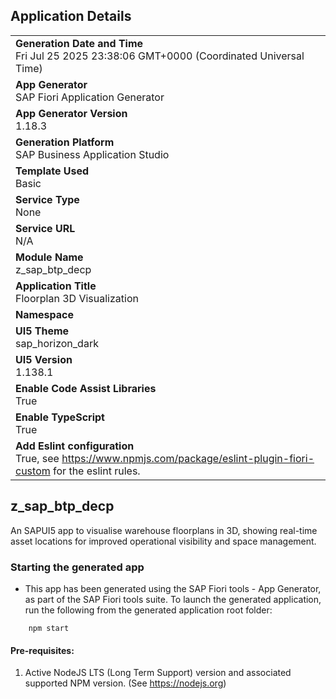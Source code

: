 ## Application Details
|               |
| ------------- |
|**Generation Date and Time**<br>Fri Jul 25 2025 23:38:06 GMT+0000 (Coordinated Universal Time)|
|**App Generator**<br>SAP Fiori Application Generator|
|**App Generator Version**<br>1.18.3|
|**Generation Platform**<br>SAP Business Application Studio|
|**Template Used**<br>Basic|
|**Service Type**<br>None|
|**Service URL**<br>N/A|
|**Module Name**<br>z_sap_btp_decp|
|**Application Title**<br>Floorplan 3D Visualization|
|**Namespace**<br>|
|**UI5 Theme**<br>sap_horizon_dark|
|**UI5 Version**<br>1.138.1|
|**Enable Code Assist Libraries**<br>True|
|**Enable TypeScript**<br>True|
|**Add Eslint configuration**<br>True, see https://www.npmjs.com/package/eslint-plugin-fiori-custom for the eslint rules.|

## z_sap_btp_decp

An SAPUI5 app to visualise warehouse floorplans in 3D, showing real-time asset locations for improved operational visibility and space management.

### Starting the generated app

-   This app has been generated using the SAP Fiori tools - App Generator, as part of the SAP Fiori tools suite.  To launch the generated application, run the following from the generated application root folder:

```
    npm start
```

#### Pre-requisites:

1. Active NodeJS LTS (Long Term Support) version and associated supported NPM version.  (See https://nodejs.org)


